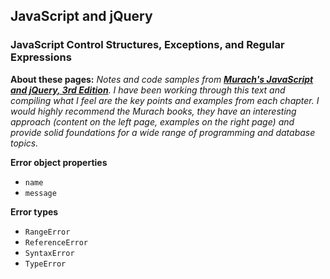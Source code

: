 ## JavaScript and jQuery 

### JavaScript Control Structures, Exceptions, and Regular Expressions

**About these pages:** *Notes and code samples from **[Murach's JavaScript and jQuery, 3rd Edition](https://www.murach.com/shop-books/web-development-books/murach-s-javascript-and-jquery-3rd-edition-detail)**. I have been working through this text and compiling what I feel are the key points and examples from each chapter. I would highly recommend the Murach books, they have an interesting approach (content on the left page, examples on the right page) and provide solid foundations for a wide range of programming and database topics.* 

**Error object properties**

- `name`
- `message`

**Error types**

- `RangeError`
- `ReferenceError`
- `SyntaxError`
- `TypeError`